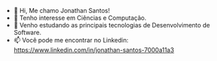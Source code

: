- 👋 Hi, Me chamo Jonathan Santos!
- 👀 Tenho interesse em Ciências e Computação.
- 🌱 Venho estudando as principais tecnologias de Desenvolvimento de Software.
- 📫 Você pode me encontrar no Linkedin: https://www.linkedin.com/in/jonathan-santos-7000a11a3

<!---
jonathantecsantos/jonathantecsantos is a ✨ special ✨ repository because its `README.md` (this file) appears on your GitHub profile.
You can click the Preview link to take a look at your changes.
--->
